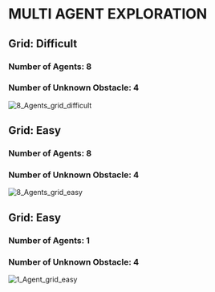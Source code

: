 # MULTI AGENT EXPLORATION

## Grid: Difficult
### Number of Agents: 8
### Number of Unknown Obstacle: 4

![8_Agents_grid_difficult](https://user-images.githubusercontent.com/37571161/74771883-cde0b980-52b0-11ea-9bd4-aec19c580527.gif)

## Grid: Easy
### Number of Agents: 8
### Number of Unknown Obstacle: 4

![8_Agents_grid_easy](https://user-images.githubusercontent.com/37571161/74771788-9b36c100-52b0-11ea-8e95-44fe7bc0c07b.gif)

## Grid: Easy 
### Number of Agents: 1
### Number of Unknown Obstacle: 4

![1_Agent_grid_easy](https://user-images.githubusercontent.com/37571161/74771943-ed77e200-52b0-11ea-8ebb-17c4001d9b93.gif)
